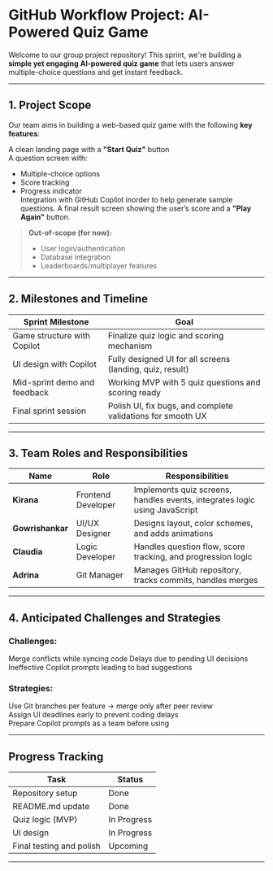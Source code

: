 # GitHub Workflow Project: AI-Powered Quiz Game 

Welcome to our group project repository! This sprint, we're building a **simple yet engaging AI-powered quiz game** that lets users answer multiple-choice questions and get instant feedback.

---

##  1. Project Scope

Our team aims in building a web-based quiz game with the following **key features**:

 A clean landing page with a **"Start Quiz"** button  
 A question screen with:
  - Multiple-choice options  
  - Score tracking  
  - Progress indicator  
 Integration with GitHub Copilot inorder to help generate sample questions.
 A final result screen showing the user’s score and a **"Play Again"** button.

> **Out-of-scope (for now):**
> - User login/authentication  
> - Database integration  
> - Leaderboards/multiplayer features  

---

##  2. Milestones and Timeline

| Sprint Milestone                 | Goal                                                               |
|----------------------------------|---------------------------------------------------------------------|
| Game structure with Copilot      | Finalize quiz logic and scoring mechanism                           |
| UI design with Copilot           | Fully designed UI for all screens (landing, quiz, result)           |
| Mid-sprint demo and feedback     | Working MVP with 5 quiz questions and scoring ready                 |
| Final sprint session             | Polish UI, fix bugs, and complete validations for smooth UX         |

---

##  3. Team Roles and Responsibilities

| Name          | Role               | Responsibilities                                                                |
|---------------|--------------------|---------------------------------------------------------------------------------|
| **Kirana**    | Frontend Developer | Implements quiz screens, handles events, integrates logic using JavaScript      |
| **Gowrishankar** | UI/UX Designer  | Designs layout, color schemes, and adds animations                              |
| **Claudia**   | Logic Developer    | Handles question flow, score tracking, and progression logic                    |
| **Adrina**    | Git Manager        | Manages GitHub repository, tracks commits, handles merges                       |


---

##  4. Anticipated Challenges and Strategies

### Challenges:
Merge conflicts while syncing code
Delays due to pending UI decisions
Ineffective Copilot prompts leading to bad suggestions

### Strategies:
Use Git branches per feature → merge only after peer review  
Assign UI deadlines early to prevent coding delays  
Prepare Copilot prompts as a team before using  

---

##  Progress Tracking

| Task                       | Status       |
|----------------------------|--------------|
| Repository setup           |  Done        |
| README.md update           |  Done        |
| Quiz logic (MVP)           |  In Progress |
| UI design                  |  In Progress |
| Final testing and polish   |  Upcoming    |

---
